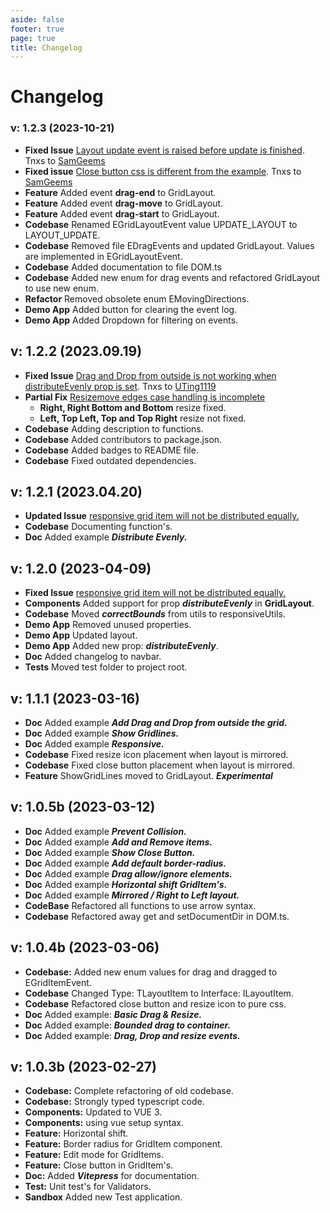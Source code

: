 ```yaml
---
aside: false
footer: true
page: true
title: Changelog
---
```


# Changelog

### v: 1.2.3 (2023-10-21)
* __Fixed Issue__ [Layout update event is raised before update is finished](https://github.com/gwinnem/vue-responsive-grid-layout/issues/19). Tnxs to [SamGeems](https://github.com/SamGeens)
* __Fixed issue__ [Close button css is different from the example](https://github.com/gwinnem/vue-responsive-grid-layout/issues/20). Tnxs to [SamGeems](https://github.com/SamGeens)
* __Feature__ Added event __drag-end__ to GridLayout.
* __Feature__ Added event __drag-move__ to GridLayout.
* __Feature__ Added event __drag-start__ to GridLayout.
* __Codebase__ Renamed EGridLayoutEvent value UPDATE_LAYOUT to LAYOUT_UPDATE.
* __Codebase__ Removed file EDragEvents and updated GridLayout. Values are implemented in EGridLayoutEvent.
* __Codebase__ Added documentation to file DOM.ts
* __Codebase__ Added new enum for drag events and refactored GridLayout to use new enum.
* __Refactor__ Removed obsolete enum EMovingDirections.
* __Demo App__ Added button for clearing the event log.
* __Demo App__ Added Dropdown for filtering on events.


## v: 1.2.2 (2023.09.19)
* __Fixed Issue__ [Drag and Drop from outside is not working when distributeEvenly prop is set](https://github.com/gwinnem/vue-responsive-grid-layout/issues/5). Tnxs to [UTing1119](https://github.com/UTing1119)
* __Partial Fix__ [Resizemove edges case handling is incomplete](https://github.com/gwinnem/vue-responsive-grid-layout/issues/13)
  * __Right, Right Bottom and Bottom__ resize fixed.
  * __Left, Top Left, Top and Top Right__ resize not fixed.
* __Codebase__ Adding description to functions.
* __Codebase__ Added contributors to package.json.
* __Codebase__ Added badges to README file.
* __Codebase__ Fixed outdated dependencies.


## v: 1.2.1 (2023.04.20)
* __Updated Issue__ [responsive grid item will not be distributed equally.](https://github.com/gwinnem/vue-responsive-grid-layout/issues/2)
* __Codebase__ Documenting function's.
* __Doc__ Added example ***Distribute Evenly.***


## v: 1.2.0 (2023-04-09)
* __Fixed Issue__ [responsive grid item will not be distributed equally.](https://github.com/gwinnem/vue-responsive-grid-layout/issues/2)
* __Components__ Added support for prop ***distributeEvenly*** in **GridLayout**.
* __Codebase__ Moved ***correctBounds*** from utils to responsiveUtils.
* __Demo App__ Removed unused properties.
* __Demo App__ Updated layout.
* __Demo App__ Added new prop: ***distributeEvenly***.
* __Doc__ Added changelog to navbar.
* __Tests__ Moved test folder to project root.


## v: 1.1.1 (2023-03-16)
* __Doc__ Added example ***Add Drag and Drop from outside the grid.***
* __Doc__ Added example ***Show Gridlines.***
* __Doc__ Added example ***Responsive.***
* __Codebase__ Fixed resize icon placement when layout is mirrored.
* __Codebase__ Fixed close button placement when layout is mirrored.
* __Feature__ ShowGridLines moved to GridLayout. ***Experimental***


## v: 1.0.5b (2023-03-12)
* __Doc__ Added example ***Prevent Collision.***
* __Doc__ Added example ***Add and Remove items.***
* __Doc__ Added example ***Show Close Button.***
* __Doc__ Added example ***Add default border-radius.***
* __Doc__ Added example ***Drag allow/ignore elements.***
* __Doc__ Added example ***Horizontal shift GridItem's.***
* __Doc__ Added example ***Mirrored / Right to Left layout.***
* __CodeBase__ Refactored all functions to use arrow syntax.
* __Codebase__ Refactored away get and setDocumentDir in DOM.ts.


## v: 1.0.4b (2023-03-06)
* __Codebase:__ Added new enum values for drag and dragged to EGridItemEvent.
* __Codebase__ Changed Type: TLayoutItem to Interface: ILayoutItem.
* __Codebase__ Refactored close button and resize icon to pure css.
* __Doc__ Added example: ***Basic Drag & Resize.***
* __Doc__ Added example: ***Bounded drag to container.***
* __Doc__ Added example: ***Drag, Drop and resize events.***


## v: 1.0.3b (2023-02-27)
* __Codebase:__ Complete refactoring of old codebase.
* __Codebase:__ Strongly typed typescript code.
* __Components:__ Updated to VUE 3.
* __Components:__ using vue setup syntax.
* __Feature:__ Horizontal shift.
* __Feature:__ Border radius for GridItem component.
* __Feature:__ Edit mode for GridItems.
* __Feature:__ Close button in GridItem's.
* __Doc:__ Added ***Vitepress*** for documentation.
* __Test:__ Unit test's for Validators.
* __Sandbox__ Added new Test application.
